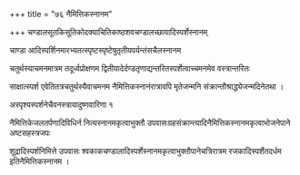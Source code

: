 +++
title = "७६ नैमित्तिकस्नानम"

+++
चण्डालसूतकिसूतिकोदक्याचितिकाष्ठशवचण्डालच्छायादिस्पर्शेस्नानम्

चाण्डा आदिस्पर्शिनमारभ्यतत्स्पृष्टस्पृष्टेषुतृतीयपर्यन्तंसचैलस्नानम

चतुर्थस्याचमनमात्रम तदूर्ध्वप्रोक्षणम द्वितीयादेर्दण्डतृणाद्यन्तरितस्पर्शेत्वाच्चमनमेव वस्त्रान्तरितः

साक्षात्स्पर्श एवेतितत्रचतुर्थस्यैवाचमनम नैमित्तिकस्नानंरात्रावपि मृतेजन्मनि संक्रान्तौश्राद्ध्येजन्मदिनेतथा ।

अस्पृश्यस्पर्शनेचैवनस्त्रायादुष्णवारिणा १

नैमित्तिकेजलतर्पणादिविधिर्न नित्यस्नानमकृत्वाभुक्तौ उपवासःग्रहसंक्रान्त्यादिनैमित्तिकस्नानमकृत्वाभोजनेपाने अष्टसहस्त्रजपः

शूद्रादिस्पर्शनिमित्ते उपवासः श्वकाकचण्डालादिस्पर्शेस्नानमकृत्वाभुक्तौपानेचत्रिरात्रम रजकादिस्पर्शेतदर्धम इतिनैमित्तिकस्नानम ।
